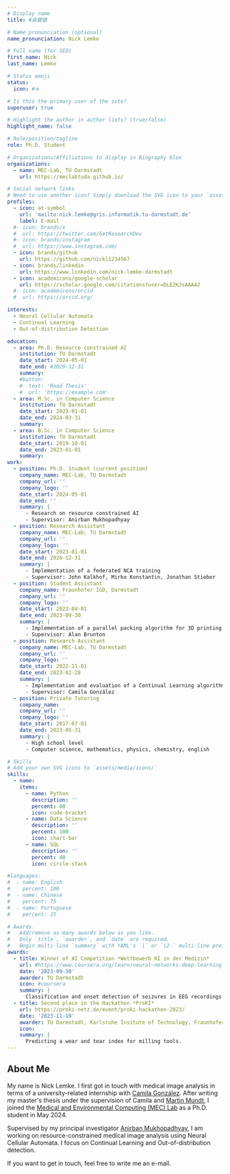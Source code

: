 ```yaml
---
# Display name
title: #吳健雄

# Name pronunciation (optional)
name_pronunciation: Nick Lemke

# Full name (for SEO)
first_name: Nick
last_name: Lemke

# Status emoji
status:
  icon: #☕️

# Is this the primary user of the site?
superuser: true

# Highlight the author in author lists? (true/false)
highlight_name: false

# Role/position/tagline
role: Ph.D. Student

# Organizations/Affiliations to display in Biography blox
organizations:
  - name: MEC-Lab, TU Darmstadt
    url: https://meclabtuda.github.io/

# Social network links
# Need to use another icon? Simply download the SVG icon to your `assets/media/icons/` folder.
profiles:
  - icon: at-symbol
    url: 'mailto:nick.lemke@gris.informatik.tu-darmstadt.de'
    label: E-mail
  #- icon: brands/x
  #  url: https://twitter.com/GetResearchDev
  #- icon: brands/instagram
  #  url: https://www.instagram.com/
  - icon: brands/github
    url: https://github.com/nickl1234567
  - icon: brands/linkedin
    url: https://www.linkedin.com/nick-lemke-darmstadt
  - icon: academicons/google-scholar
    url: https://scholar.google.com/citations?user=DLE2KJsAAAAJ
  #- icon: academicons/orcid
  #  url: https://orcid.org/

interests:
  - Neural Cellular Automata
  - Continual Learning
  - Out-of-distribution Detection

education:
  - area: Ph.D. Resource-constrained AI
    institution: TU Darmstadt
    date_start: 2024-05-01
    date_end: #2020-12-31
    summary: 
    #button:
    #  text: 'Read Thesis'
    #  url: 'https://example.com'
  - area: M.Sc. in Computer Science
    institution: TU Darmstadt
    date_start: 2023-01-01
    date_end: 2024-03-31
    summary:
  - area: B.Sc. in Computer Science
    institution: TU Darmstadt
    date_start: 2019-10-01
    date_end: 2023-01-01
    summary:
work:
  - position: Ph.D. Student (current position)
    company_name: MEC-Lab, TU Darmstadt
    company_url: ''
    company_logo: ''
    date_start: 2024-05-01
    date_end: ''
    summary: |
      - Research on resource constrained AI
      - Supervisor: Anirban Mukhopadhyay
  - position: Research Assistant
    company_name: MEC-Lab, TU Darmstadt
    company_url: ''
    company_logo: ''
    date_start: 2023-01-01
    date_end: 2020-12-31
    summary: |
      - Implementation of a federated NCA training
      - Supervisor: John Kalkhof, Mirko Konstantin, Jonathan Stieber
  - position: Student Assistant
    company_name: Fraunhofer IGD, Darmstadt
    company_url: ''
    company_logo: ''
    date_start: 2023-04-01
    date_end: 2023-09-30
    summary: |
      - Implementation of a parallel packing algorithm for 3D printing
      - Supervisor: Alan Brunton
  - position: Research Assistant
    company_name: MEC-Lab, TU Darmstadt
    company_url: ''
    company_logo: ''
    date_start: 2022-11-01
    date_end: 2023-02-28
    summary: |
      - Implementation and evaluation of a Continual Learning algorithm
      - Supervisor: Camila González
  - position: Private Tutoring
    company_name: 
    company_url: ''
    company_logo: ''
    date_start: 2017-07-01
    date_end: 2023-05-31
    summary: |
      - High school level
      - Computer science, mathematics, physics, chemistry, english

# Skills
# Add your own SVG icons to `assets/media/icons/`
skills:
  - name: 
    items:
      - name: Python
        description: ''
        percent: 80
        icon: code-bracket
      - name: Data Science
        description: ''
        percent: 100
        icon: chart-bar
      - name: SQL
        description: ''
        percent: 40
        icon: circle-stack

#languages:
#  - name: English
#    percent: 100
#  - name: Chinese
#    percent: 75
#  - name: Portuguese
#    percent: 25

# Awards.
#   Add/remove as many awards below as you like.
#   Only `title`, `awarder`, and `date` are required.
#   Begin multi-line `summary` with YAML's `|` or `|2-` multi-line prefix and indent 2 spaces below.
awards:
  - title: Winner of AI Competition *Wettbewerb KI in der Medizin*
    url: #https://www.coursera.org/learn/neural-networks-deep-learning
    date: '2023-09-30'
    awarder: TU Darmstadt
    icon: #coursera
    summary: |
      Classification and onset detection of seizures in EEG recordings.
  - title: Second place in the Hackathon *ProKI*
    url: https://proki-netz.de/event/proki-hackathon-2023/
    date: '2023-11-19'
    awarder: TU Darmstadt, Karlsruhe Insitute of Technology, Fraunhofer LBF, Verein Deutscher Ingenieure, Freudenberg Group
    icon: 
    summary: |
      Predicting a wear and tear index for milling tools.
---
```


## About Me

My name is Nick Lemke. I first got in touch with medical image analysis in terms of a university-related internship with [Camila González](https://med.stanford.edu/profiles/320362). After writing my master's thesis under the supervision of Camila and [Martin Mundt](https://owl-ml.com/people/), I joined the [Medical and Environmental Computing (MEC) Lab](https://meclabtuda.github.io/) as a Ph.D. student in May 2024.

Supervised by my principal investigator [Anirban Mukhopadhyay](https://sites.google.com/site/geometricanirban/), I am working on resource-constrained medical image analysis using Neural Cellular Automata. I focus on Continual Learning and Out-of-distribution detection.

If you want to get in touch, feel free to write me an e-mail.
